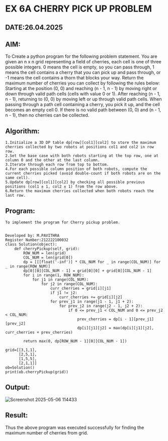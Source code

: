 # EX 6A CHERRY PICK UP PROBLEM
## DATE:26.04.2025
## AIM:
To Create a python program for the following problem statement.
You are given an n x n grid representing a field of cherries, each cell is one of three possible integers.
0	means the cell is empty, so you can pass through,
1	means the cell contains a cherry that you can pick up and pass through, or
-1 means the cell contains a thorn that blocks your way.
Return the maximum number of cherries you can collect by following the rules below:
Starting at the position (0, 0) and reaching (n - 1, n - 1) by moving right or down through valid path cells (cells with value 0 or 1).
After reaching (n - 1, n - 1), returning to (0, 0) by moving left or up through valid path cells.
When passing through a path cell containing a cherry, you pick it up, and the cell becomes an empty cell 0. If there is no valid path between (0, 0) and (n - 1, n - 1), then no cherries can be collected.

## Algorithm:
```
1.Initialize a 3D DP table dp[row][col1][col2] to store the maximum cherries collected by two robots at positions col1 and col2 in row row.
2.Set the base case with both robots starting at the top row, one at column 0 and the other at the last column.
3.Iterate through each row from top to bottom.
4.For each possible column position of both robots, compute the current cherries picked (avoid double-count if both robots are on the same cell).
5.Update dp[row][col1][col2] by checking all possible previous positions (col1 ± 1, col2 ± 1) from the row above.
6.Return the maximum cherries collected when both robots reach the last row.
```
## Program:
```
To implement the program for Cherry pickup problem.


Developed by: M.PAVITHRA
Register Number:212222100032
class Solution(object):
    def cherryPickup(self, grid):
        ROW_NUM = len(grid)
        COL_NUM = len(grid[0])
        dp = [[[float('-inf')] * COL_NUM for _ in range(COL_NUM)] for _ in range(ROW_NUM)]
        dp[0][0][COL_NUM - 1] = grid[0][0] + grid[0][COL_NUM - 1]
        for i in range(1, ROW_NUM):
            for j1 in range(COL_NUM):
                for j2 in range(COL_NUM):
                    curr_cherries = grid[i][j1]
                    if j1 != j2:
                        curr_cherries += grid[i][j2]
                    for prev_j1 in range(j1 - 1, j1 + 2):
                        for prev_j2 in range(j2 - 1, j2 + 2):
                            if 0 <= prev_j1 < COL_NUM and 0 <= prev_j2 < COL_NUM:
                                prev_cherries = dp[i - 1][prev_j1][prev_j2]
                                dp[i][j1][j2] = max(dp[i][j1][j2], curr_cherries + prev_cherries)
        
        return max(0, dp[ROW_NUM - 1][0][COL_NUM - 1])
        
grid=[[3,1,1],
      [2,5,1],
      [1,5,5],
      [2,1,1]]
ob=Solution()
print(ob.cherryPickup(grid))
```

## Output:

![Screenshot 2025-05-06 114433](https://github.com/user-attachments/assets/02d18f39-8107-461a-aea7-6361adda4773)

## Result:
Thus the above program was executed successfully for finding the maximum number of cherries from grid.
